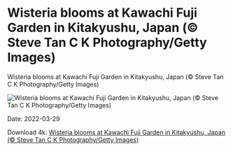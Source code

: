 # Wisteria blooms at Kawachi Fuji Garden in Kitakyushu, Japan (© Steve Tan C K Photography/Getty Images)

Wisteria blooms at Kawachi Fuji Garden in Kitakyushu, Japan (© Steve Tan C K Photography/Getty Images)

![Wisteria blooms at Kawachi Fuji Garden in Kitakyushu, Japan (© Steve Tan C K Photography/Getty Images)](https://bing.com/th?id=OHR.Kawachi_EN-US0111381625_UHD.jpg&w=1024&h=576)

Date: 2022-03-29

Download 4k: [Wisteria blooms at Kawachi Fuji Garden in Kitakyushu, Japan (© Steve Tan C K Photography/Getty Images)](https://bing.com/th?id=OHR.Kawachi_EN-US0111381625_UHD.jpg)

